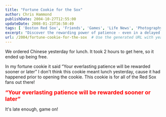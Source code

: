 ```yaml
---
title: "Fortune Cookie for the Sox"
author: Chris Hammond
publishDate: 2004-10-27T12:55:00
updateDate: 2008-01-23T16:50:49
tags: [ 'Boston Red Sox', 'Friends', 'Games', 'Life News', 'Photography', 'Places to See', 'Red Sox in St Louis', 'SEO', 'Site News', 'Technology' ]
excerpt: "Discover the rewarding power of patience - even in a delayed lunch order! An insightful message for Red Sox fans and a reminder to stay positive."
url: /2004/fortune-cookie-for-the-sox  # Use the generated URL with year
---
```

<P>We ordered Chinese yesterday for lunch. It took 2 hours to get here, so it ended up being free.</P> <P>In my fortune cookie it said &#8220;Your everlasting patience will be rewarded sooner or later&#8221; I don't think this cookie meant lunch yesterday, cause it had happened prior to opening the cookie. This cookie is for all of the Red Sox fans out there!</P> <P><FONT color=#ff0000 size=4><STRONG>&#8220;Your everlasting patience will be rewarded sooner or later&#8221;</STRONG></FONT></P> <P>It's late enough, game on!</P>

